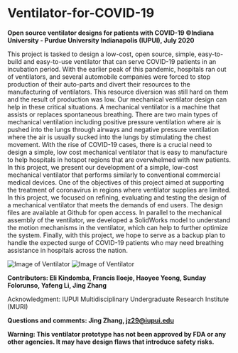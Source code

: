 # Ventilator-for-COVID-19

**Open source ventilator designs for patients with COVID-19 ©Indiana University - Purdue University Indianapolis (IUPUI), July 2020**

This project is tasked to design a low-cost, open source, simple, easy-to-build and easy-to-use ventilator that can serve COVID-19 patients in an incubation period. With the earlier peak of this pandemic, hospitals ran out of ventilators, and several automobile companies were forced to stop production of their auto-parts and divert their resources to the manufacturing of ventilators. This resource diversion was still hard on them and the result of production was low. Our mechanical ventilator design can help in these critical situations.
A mechanical ventilator is a machine that assists or replaces spontaneous breathing. There are two main types of mechanical ventilation including positive pressure ventilation where air is pushed into the lungs through airways and negative pressure ventilation where the air is usually sucked into the lungs by stimulating the chest movement. With the rise of COVID-19 cases, there is a crucial need to design a simple, low cost mechanical ventilator that is easy to manufacture to help hospitals in hotspot regions that are overwhelmed with new patients. In this project, we present our development of a simple, low-cost mechanical ventilator that performs similarly to conventional commercial medical devices. One of the objectives of this project aimed at supporting the treatment of coronavirus in regions where ventilator supplies are limited. In this project, we focused on refining, evaluating and testing the design of a mechanical ventilator that meets the demands of end users. The design files are available at Github for open access. In parallel to the mechanical assembly of the ventilator, we developed a SolidWorks model to understand the motion mechanisms in the ventilator, which can help to further optimize the system. Finally, with this project, we hope to serve as a backup plan to handle the expected surge of COVID-19 patients who may need breathing assistance in hospitals across the nation.

![Image of Ventilator](https://github.com/jzhang73/Ventilator-for-COVID-19/blob/master/Ventilator_anmimations_photos/01Full-Physical-assembly.gif)
![Image of Ventilator](https://github.com/jzhang73/Ventilator-for-COVID-19/blob/master/Ventilator_anmimations_photos/Ventilator-CAD-model-animation.gif)

**Contributors: Eli Kindomba, Francis Iloeje, Haoyee Yeong, Sunday Folorunso, Yafeng Li, Jing Zhang**

Acknowledgment: IUPUI Multidisciplinary Undergraduate Research Institute (MURI)

**Questions and comments: Jing Zhang, jz29@iupui.edu**


**Warning: This ventilator prototype has not been approved by FDA or any other agencies. It may have design flaws that introduce safety risks.**
